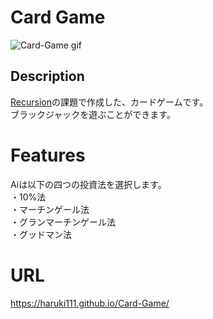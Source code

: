 # Card Game
![Card-Game gif](https://user-images.githubusercontent.com/68400191/144737047-d0625aa1-571e-461a-9501-c2013ccad0cd.gif)
## Description
[Recursion](https://recursionist.io/)の課題で作成した、カードゲームです。  
ブラックジャックを遊ぶことができます。
# Features
Aiは以下の四つの投資法を選択します。  
・10%法  
・マーチンゲール法  
・グランマーチンゲール法  
・グッドマン法  

# URL
<https://haruki111.github.io/Card-Game/>